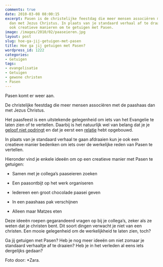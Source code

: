 ```yaml
---
comments: true
date: 2010-03-08 08:00:15
excerpt: Pasen is de christelijke feestdag die meer mensen associëren met de paashaas
  dan met Jezus Christus. In plaats van je standaard verhaal af te draaien zijn er
  ook creatieve manieren om te getuigen met Pasen.
image: /images/2010/02/paaseieren.jpg
layout: post
slug: hoe-ga-jij-getuigen-met-pasen
title: Hoe ga jij getuigen met Pasen?
wordpress_id: 1222
categories:
- Getuigen
tags:
- evangelisatie
- Getuigen
- gewone christen
- Pasen
---
```


Pasen komt er weer aan.

De christelijke feestdag die meer mensen associëren met de paashaas dan met Jezus Christus.

Het paasfeest is een uitstekende gelegenheid om iets van het Evangelie te laten zien of te vertellen. Daarbij is het natuurlijk wel van belang dat je je [geloof niet opdringt](/2009/08/03/drijft-de-liefde-van-christus-jou/) en dat je eerst een [relatie](/2009/08/24/relatie/) hebt opgebouwd.



In plaats van je standaard verhaal te gaan afdraaien kun je ook een creatieve manier bedenken om iets over de werkelijke reden van Pasen te vertellen.

Hieronder vind je enkele ideeën om op een creatieve manier met Pasen te getuigen:



	
  * Samen met je collega’s paaseieren zoeken

	
  * Een paasontbijt op het werk organiseren

	
  * Iedereen een groot chocolade paasei geven

	
  * In een paashaas pak verschijnen

	
  * Alleen maar Matzes eten


Deze ideeën roepen gegarandeerd vragen op bij je collega’s, zeker als ze weten dat je christen bent. Dit soort dingen verwacht je niet van een christen. Een mooie gelegenheid om de werkelijkheid te laten zien, toch?

Ga jij getuigen met Pasen? Heb je nog meer ideeën om niet zomaar je standaard verhaaltje af te draaien? Heb je in het verleden al eens iets dergelijks gedaan?



Foto door: *Zara.
